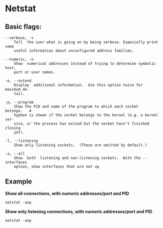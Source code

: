 # Netstat

## Basic flags:

```
--verbose, -v
    Tell  the user what is going on by being verbose. Especially print some
    useful information about unconfigured address families.

--numeric, -n
    Show  numerical addresses instead of trying to determine symbolic host,
    port or user names.

-e, --extend
    Display  additional information.  Use this option twice for maximum de‐
    tail.

-p, --program
    Show the PID and name of the program to which each socket  belongs.   A
    hyphen is shown if the socket belongs to the kernel (e.g. a kernel ser‐
    vice, or the process has exited but the socket hasn't finished  closing
    yet).

-l, --listening
    Show only listening sockets.  (These are omitted by default.)
    
-a, --all
    Show  both  listening and non-listening sockets.  With the --interfaces
    option, show interfaces that are not up

```    


## Example

**Show all connections, with numeric addresses/port and PID**

`netstat -anp`

**Show only listening connections, with numeric addresses/port and PID**

`netstat -anp`
